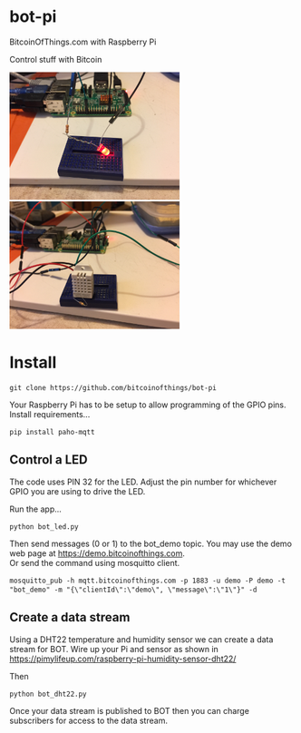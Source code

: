 # bot-pi
BitcoinOfThings.com with Raspberry Pi

Control stuff with Bitcoin

<img src="bot-led.jpg" width="300">
<img src="bot_dht22.jpg" width="300">

# Install
```
git clone https://github.com/bitcoinofthings/bot-pi
```
Your Raspberry Pi has to be setup to allow programming of the GPIO pins.  
Install requirements...
```
pip install paho-mqtt
```
## Control a LED
The code uses PIN 32 for the LED. Adjust the pin number for whichever GPIO you are using to drive the LED.  

Run the app...
```
python bot_led.py
```
Then send messages (0 or 1) to the bot_demo topic. You may use the demo web page at https://demo.bitcoinofthings.com.  
Or send the command using mosquitto client.
```
mosquitto_pub -h mqtt.bitcoinofthings.com -p 1883 -u demo -P demo -t "bot_demo" -m "{\"clientId\":\"demo\", \"message\":\"1\"}" -d
```

## Create a data stream
Using a DHT22 temperature and humidity sensor we can create a data stream for BOT. Wire up your Pi and sensor as shown in https://pimylifeup.com/raspberry-pi-humidity-sensor-dht22/  

Then
```
python bot_dht22.py
```
Once your data stream is published to BOT then you can charge subscribers for access to the data stream.
